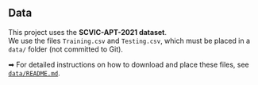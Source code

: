 ## Data
This project uses the **SCVIC-APT-2021 dataset**.  
We use the files `Training.csv` and `Testing.csv`, which must be placed in a `data/` folder (not committed to Git).  

➡ For detailed instructions on how to download and place these files, see [`data/README.md`](data/README.md).
